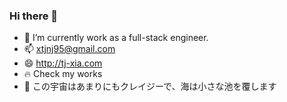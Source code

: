 ### Hi there 👋

- 🌱  I’m currently work as a full-stack engineer.
- 📫  xtjnj95@gmail.com
- 😄  http://tj-xia.com
- 🔥  Check my works
- 🙇‍  この宇宙はあまりにもクレイジーで、海は小さな池を覆します
